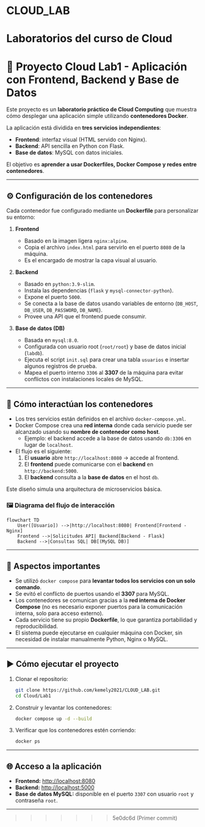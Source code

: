 # CLOUD_LAB
Laboratorios del curso de Cloud
=======
# 🚀 Proyecto Cloud Lab1 - Aplicación con Frontend, Backend y Base de Datos

Este proyecto es un **laboratorio práctico de Cloud Computing** que muestra cómo desplegar una aplicación simple utilizando **contenedores Docker**.  

La aplicación está dividida en **tres servicios independientes**:
- **Frontend**: interfaz visual (HTML servido con Nginx).
- **Backend**: API sencilla en Python con Flask.
- **Base de datos**: MySQL con datos iniciales.

El objetivo es **aprender a usar Dockerfiles, Docker Compose y redes entre contenedores**.

---

## ⚙️ Configuración de los contenedores

Cada contenedor fue configurado mediante un **Dockerfile** para personalizar su entorno:

1. **Frontend**  
   - Basado en la imagen ligera `nginx:alpine`.  
   - Copia el archivo `index.html` para servirlo en el puerto `8080` de la máquina.  
   - Es el encargado de mostrar la capa visual al usuario.

2. **Backend**  
   - Basado en `python:3.9-slim`.  
   - Instala las dependencias (`flask` y `mysql-connector-python`).  
   - Expone el puerto `5000`.  
   - Se conecta a la base de datos usando variables de entorno (`DB_HOST`, `DB_USER`, `DB_PASSWORD`, `DB_NAME`).  
   - Provee una API que el frontend puede consumir.

3. **Base de datos (DB)**  
   - Basada en `mysql:8.0`.  
   - Configurada con usuario root (`root/root`) y base de datos inicial (`labdb`).  
   - Ejecuta el script `init.sql` para crear una tabla `usuarios` e insertar algunos registros de prueba.  
   - Mapea el puerto interno `3306` al **3307** de la máquina para evitar conflictos con instalaciones locales de MySQL.

---

## 🔗 Cómo interactúan los contenedores

- Los tres servicios están definidos en el archivo `docker-compose.yml`.  
- Docker Compose crea una **red interna** donde cada servicio puede ser alcanzado usando su **nombre de contenedor como host**.  
  - Ejemplo: el backend accede a la base de datos usando `db:3306` en lugar de `localhost`.  
- El flujo es el siguiente:
  1. El **usuario** abre `http://localhost:8080` → accede al frontend.  
  2. El **frontend** puede comunicarse con el **backend** en `http://backend:5000`.  
  3. El **backend** consulta a la **base de datos** en el host `db`.  

Este diseño simula una arquitectura de microservicios básica.  

### 🖼️ Diagrama del flujo de interacción

```mermaid
flowchart TD
    User([Usuario]) -->|http://localhost:8080| Frontend[Frontend - Nginx]
    Frontend -->|Solicitudes API| Backend[Backend - Flask]
    Backend -->|Consultas SQL| DB[(MySQL DB)]
```

---

## 📌 Aspectos importantes

- Se utilizó `docker compose` para **levantar todos los servicios con un solo comando**.  
- Se evitó el conflicto de puertos usando el **3307** para MySQL.  
- Los contenedores se comunican gracias a la **red interna de Docker Compose** (no es necesario exponer puertos para la comunicación interna, solo para acceso externo).  
- Cada servicio tiene su propio **Dockerfile**, lo que garantiza portabilidad y reproducibilidad.  
- El sistema puede ejecutarse en cualquier máquina con Docker, sin necesidad de instalar manualmente Python, Nginx o MySQL.  

---

## ▶️ Cómo ejecutar el proyecto

1. Clonar el repositorio:
   ```bash
   git clone https://github.com/kemely2021/CLOUD_LAB.git
   cd Cloud/Lab1
   ```

2. Construir y levantar los contenedores:
   ```bash
   docker compose up -d --build
   ```

3. Verificar que los contenedores estén corriendo:
   ```bash
   docker ps
   ```

---

## 🌐 Acceso a la aplicación

- **Frontend:** [http://localhost:8080](http://localhost:8080)  
- **Backend:** [http://localhost:5000](http://localhost:5000)  
- **Base de datos MySQL:** disponible en el puerto `3307` con usuario `root` y contraseña `root`.  

---
>>>>>>> 5e0dc6d (Primer commit)
